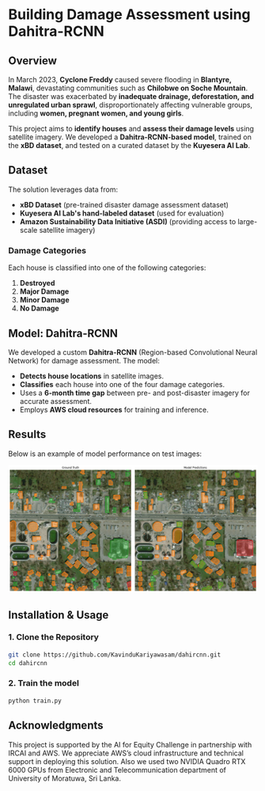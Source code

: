 # Building Damage Assessment using Dahitra-RCNN

## Overview

In March 2023, **Cyclone Freddy** caused severe flooding in **Blantyre, Malawi**, devastating communities such as **Chilobwe on Soche Mountain**. The disaster was exacerbated by **inadequate drainage, deforestation, and unregulated urban sprawl**, disproportionately affecting vulnerable groups, including **women, pregnant women, and young girls**.

This project aims to **identify houses** and **assess their damage levels** using satellite imagery. We developed a **Dahitra-RCNN-based model**, trained on the **xBD dataset**, and tested on a curated dataset by the **Kuyesera AI Lab**.

## Dataset

The solution leverages data from:

- **xBD Dataset** (pre-trained disaster damage assessment dataset)
- **Kuyesera AI Lab's hand-labeled dataset** (used for evaluation)
- **Amazon Sustainability Data Initiative (ASDI)** (providing access to large-scale satellite imagery)

### Damage Categories

Each house is classified into one of the following categories:

1. **Destroyed**
2. **Major Damage**
3. **Minor Damage**
4. **No Damage**

## Model: Dahitra-RCNN

We developed a custom **Dahitra-RCNN** (Region-based Convolutional Neural Network) for damage assessment. The model:

- **Detects house locations** in satellite images.
- **Classifies** each house into one of the four damage categories.
- Uses a **6-month time gap** between pre- and post-disaster imagery for accurate assessment.
- Employs **AWS cloud resources** for training and inference.

## Results

Below is an example of model performance on test images:

<!-- ![Damage Assessment Result](outputs/results.png) -->

<img src="outputs/results.png" alt="Damage Assessment Result" width="800" />

## Installation & Usage

### 1. Clone the Repository

```sh
git clone https://github.com/KavinduKariyawasam/dahircnn.git
cd dahircnn
```

### 2. Train the model

```sh
python train.py
```

## Acknowledgments

This project is supported by the AI for Equity Challenge in partnership with IRCAI and AWS. We appreciate AWS’s cloud infrastructure and technical support in deploying this solution. Also we used two NVIDIA Quadro RTX 6000 GPUs from Electronic and Telecommunication department of University of Moratuwa, Sri Lanka.
